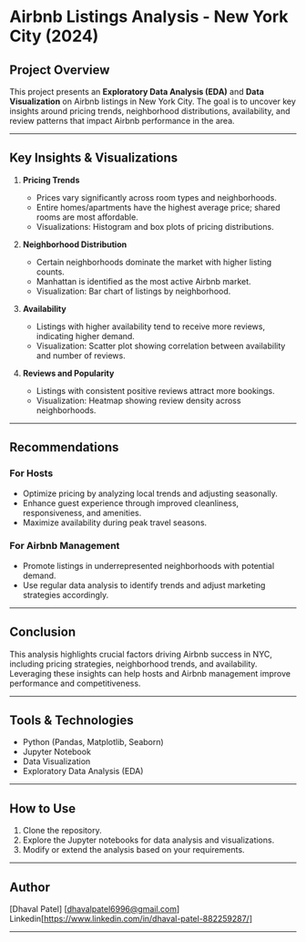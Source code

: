 # Airbnb Listings Analysis - New York City (2024)

## Project Overview
This project presents an **Exploratory Data Analysis (EDA)** and **Data Visualization** on Airbnb listings in New York City. The goal is to uncover key insights around pricing trends, neighborhood distributions, availability, and review patterns that impact Airbnb performance in the area.

---

## Key Insights & Visualizations

1. **Pricing Trends**  
   - Prices vary significantly across room types and neighborhoods.  
   - Entire homes/apartments have the highest average price; shared rooms are most affordable.  
   - Visualizations: Histogram and box plots of pricing distributions.

2. **Neighborhood Distribution**  
   - Certain neighborhoods dominate the market with higher listing counts.  
   - Manhattan is identified as the most active Airbnb market.  
   - Visualization: Bar chart of listings by neighborhood.

3. **Availability**  
   - Listings with higher availability tend to receive more reviews, indicating higher demand.  
   - Visualization: Scatter plot showing correlation between availability and number of reviews.

4. **Reviews and Popularity**  
   - Listings with consistent positive reviews attract more bookings.  
   - Visualization: Heatmap showing review density across neighborhoods.

---

## Recommendations

### For Hosts
- Optimize pricing by analyzing local trends and adjusting seasonally.  
- Enhance guest experience through improved cleanliness, responsiveness, and amenities.  
- Maximize availability during peak travel seasons.

### For Airbnb Management
- Promote listings in underrepresented neighborhoods with potential demand.  
- Use regular data analysis to identify trends and adjust marketing strategies accordingly.

---

## Conclusion
This analysis highlights crucial factors driving Airbnb success in NYC, including pricing strategies, neighborhood trends, and availability. Leveraging these insights can help hosts and Airbnb management improve performance and competitiveness.

---

## Tools & Technologies
- Python (Pandas, Matplotlib, Seaborn)  
- Jupyter Notebook  
- Data Visualization  
- Exploratory Data Analysis (EDA)  

---

## How to Use
1. Clone the repository.  
2. Explore the Jupyter notebooks for data analysis and visualizations.  
3. Modify or extend the analysis based on your requirements.

---

## Author
[Dhaval Patel]
[dhavalpatel6996@gmail.com] Linkedin[https://www.linkedin.com/in/dhaval-patel-882259287/]

---
